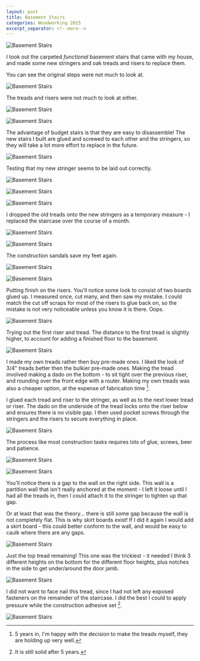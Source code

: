```yaml
---
layout: post
title: Basement Stairs
categories: Woodworking 2015
excerpt_separator: <!--more-->
---
```


![Basement Stairs](/images/basement-stairs/0.jpg)

I took out the carpeted *functional* basement stairs that came with my house, and made some new stringers and oak treads and risers to replace them.
<!--more-->

You can see the original steps were not much to look at.

![Basement Stairs](/images/basement-stairs/1.jpg)

The treads and risers were not much to look at either.

![Basement Stairs](/images/basement-stairs/2.jpg)

![Basement Stairs](/images/basement-stairs/3.jpg)

The advantage of budget stairs is that they are easy to disassemble!  The new stairs I built are glued and screwed to each other and the stringers, so they will take a lot more effort to replace in the future.

![Basement Stairs](/images/basement-stairs/4.jpg)

Testing that my new stringer seems to be laid out correctly.

![Basement Stairs](/images/basement-stairs/5.jpg)

![Basement Stairs](/images/basement-stairs/6.jpg)

![Basement Stairs](/images/basement-stairs/7.jpg)

I dropped the old treads onto the new stringers as a temporary measure - I replaced the staircase over the course of a month.

![Basement Stairs](/images/basement-stairs/8.jpg)

![Basement Stairs](/images/basement-stairs/9.jpg)

The construction sandals save my feet again.

![Basement Stairs](/images/basement-stairs/10.jpg)

![Basement Stairs](/images/basement-stairs/11.jpg)

Putting finish on the risers.  You'll notice some look to consist of two boards glued up.  I measured once, cut many, and then saw my mistake.  I could match the cut off scraps for most of the risers to glue back on, so the mistake is not very noticeable unless you know it is there.  Oops.

![Basement Stairs](/images/basement-stairs/12.jpg)

Trying out the first riser and tread.  The distance to the first tread is slightly higher, to account for adding a finished floor to the basement.

![Basement Stairs](/images/basement-stairs/13.jpg)

I made my own treads rather then buy pre-made ones.  I liked the look of 3/4" treads better then the bulkier pre-made ones.  Making the tread involved making a dado on the bottom - to sit tight over the previous riser, and rounding over the front edge with a router. Making my own treads was also a cheaper option, at the expense of fabrication time [^1].

I glued each tread and riser to the stringer, as well as to the next lower tread or riser.  The dado on the underside of the tread locks onto the riser below and ensures there is no visible gap.  I then used pocket screws through the stringers and the risers to secure everything in place.

![Basement Stairs](/images/basement-stairs/14.jpg)

The process like most construction tasks requires lots of glue, screws, beer and patience.

![Basement Stairs](/images/basement-stairs/15.jpg)

![Basement Stairs](/images/basement-stairs/16.jpg)

You'll notice there is a gap to the wall on the right side.  This wall is a partition wall that isn't really anchored at the moment - I left it loose until I had all the treads in, then I could attach it to the stringer to tighten up that gap.

Or at least that was the theory... there is still some gap because the wall is not completely flat.  This is why skirt boards exist!  If I did it again I would add a skirt board - this could better conform to the wall, and would be easy to caulk where there are any gaps.

![Basement Stairs](/images/basement-stairs/17.jpg)

Just the top tread remaining!  This one was the trickiest - it needed I think 3 different heights on the bottom for the different floor heights, plus notches in the side to get under/around the door jamb.

![Basement Stairs](/images/basement-stairs/18.jpg)

I did not want to face nail this tread, since I had not left any exposed fasteners on the remainder of the staircase.  I did the best I could to apply pressure while the construction adhesive set [^2].

![Basement Stairs](/images/basement-stairs/19.jpg)

[^1]: 5 years in, I'm happy with the decision to make the treads myself, they are holding up very well.
[^2]: It is still solid after 5 years.

